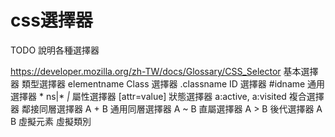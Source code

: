 # css選擇器

TODO 說明各種選擇器

https://developer.mozilla.org/zh-TW/docs/Glossary/CSS_Selector
基本選擇器
類型選擇器 elementname
Class 選擇器 .classname
ID 選擇器 #idname
通用選擇器 * ns|* *|*
屬性選擇器 [attr=value]
狀態選擇器 a:active, a:visited
複合選擇器
鄰接同層選擇器 A + B
通用同層選擇器 A ~ B
直屬選擇器 A > B
後代選擇器 A B
虛擬元素
虛擬類別
